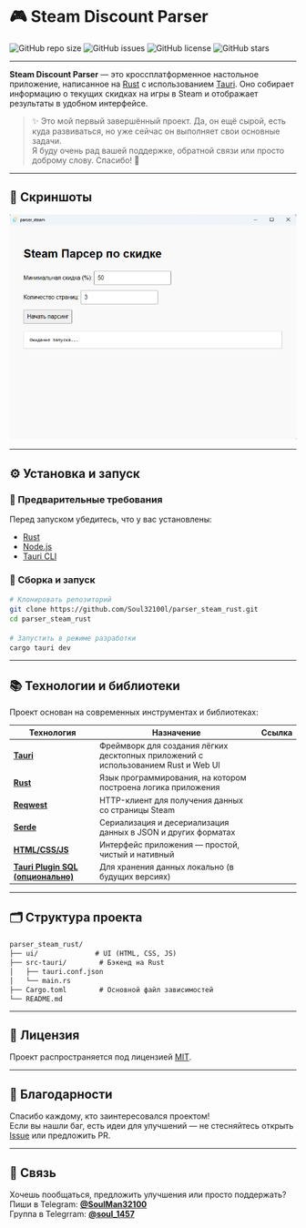 # 🎮 Steam Discount Parser

![GitHub repo size](https://img.shields.io/github/repo-size/Soul32100l/parser_steam_rust)
![GitHub issues](https://img.shields.io/github/issues/Soul32100l/parser_steam_rust)
![GitHub license](https://img.shields.io/github/license/Soul32100l/parser_steam_rust)
![GitHub stars](https://img.shields.io/github/stars/Soul32100l/parser_steam_rust?style=social)

---

**Steam Discount Parser** — это кроссплатформенное настольное приложение, написанное на [Rust](https://www.rust-lang.org/) с использованием [Tauri](https://tauri.app/). Оно собирает информацию о текущих скидках на игры в Steam и отображает результаты в удобном интерфейсе.

> ✨ Это мой первый завершённый проект. Да, он ещё сырой, есть куда развиваться, но уже сейчас он выполняет свои основные задачи.  
> Я буду очень рад вашей поддержке, обратной связи или просто доброму слову. Спасибо! 💙

---

## 📸 Скриншоты

![Главный экран](screenshot/screenshot.png)

---

## ⚙️ Установка и запуск

### 🔧 Предварительные требования

Перед запуском убедитесь, что у вас установлены:

- [Rust](https://www.rust-lang.org/tools/install)
- [Node.js](https://nodejs.org/)
- [Tauri CLI](https://tauri.app/v1/guides/getting-started/prerequisites)

### 🚀 Сборка и запуск

```bash
# Клонировать репозиторий
git clone https://github.com/Soul32100l/parser_steam_rust.git
cd parser_steam_rust

# Запустить в режиме разработки
cargo tauri dev
```

---

## 📚 Технологии и библиотеки

Проект основан на современных инструментах и библиотеках:

| Технология | Назначение | Ссылка |
|------------|------------|--------|
| **[Tauri](https://tauri.app/)** | Фреймворк для создания лёгких десктопных приложений с использованием Rust и Web UI |
| **[Rust](https://www.rust-lang.org/)** | Язык программирования, на котором построена логика приложения |
| **[Reqwest](https://docs.rs/reqwest/)** | HTTP-клиент для получения данных со страницы Steam |
| **[Serde](https://serde.rs/)** | Сериализация и десериализация данных в JSON и других форматах |
| **[HTML/CSS/JS](https://developer.mozilla.org/)** | Интерфейс приложения — простой, чистый и нативный |
| **[Tauri Plugin SQL (опционально)](https://github.com/tauri-apps/plugins-workspace/tree/dev/plugins/sql)** | Для хранения данных локально (в будущих версиях) |

---

## 🗂 Структура проекта

```
parser_steam_rust/
├── ui/              # UI (HTML, CSS, JS)
├── src-tauri/        # Бэкенд на Rust
│   ├── tauri.conf.json
│   └── main.rs
├── Cargo.toml        # Основной файл зависимостей
└── README.md
```

---

## 📃 Лицензия

Проект распространяется под лицензией [MIT](LICENSE).

---

## 🙌 Благодарности

Спасибо каждому, кто заинтересовался проектом!  
Если вы нашли баг, есть идеи для улучшений — не стесняйтесь открыть [Issue](https://github.com/Soul32100l/parser_steam_rust/issues) или предложить PR.

---

## 💬 Связь

Хочешь пообщаться, предложить улучшения или просто поддержать?  
Пиши в Telegram: **[@SoulMan32100](https://t.me/SoulMan32100)**  
Группа в Telegrram: **[@soul_1457](https://t.me/soul_1457)**